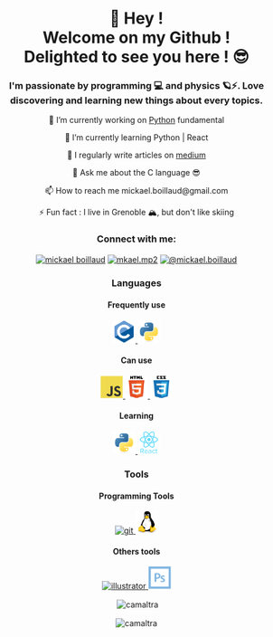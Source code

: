 <h1 align="center">👋 Hey !<br/> Welcome on my Github !<br/>
Delighted to see you here ! 😎</h1>
<h3 align="center">I'm passionate by programming 💻 and physics 🪐⚡️. Love discovering and learning new things about every topics.</h3>

<p align="center"> 
🔭 I’m currently working on <a href="https://github.com/Camaltra/holbertonschool-higher_level_programming">Python</a> fundamental
</p>
<p align="center"> 
🌱 I’m currently learning Python | React
</p>
<p align="center"> 
📝 I regularly write articles on <a href= "https://medium.com/@mickael.boillaud">medium</a>
</p>
<p align="center"> 
💬 Ask me about the C language 😎
</p>
<p align="center"> 
📫 How to reach me mickael.boillaud@gmail.com
</p>
<p align="center"> 
⚡ Fun fact : I live in Grenoble 🏔, but don't like skiing
</p>

<h3 align="center">Connect with me:</h3>
<p align="center">
<a href="https://linkedin.com/in/mickael boillaud" target="blank"><img align="center" src="https://raw.githubusercontent.com/rahuldkjain/github-profile-readme-generator/master/src/images/icons/Social/linked-in-alt.svg" alt="mickael boillaud" height="30" width="40" /></a>
<a href="https://instagram.com/mkael.mp2" target="blank"><img align="center" src="https://raw.githubusercontent.com/rahuldkjain/github-profile-readme-generator/master/src/images/icons/Social/instagram.svg" alt="mkael.mp2" height="30" width="40" /></a>
<a href="https://medium.com/@mickael.boillaud" target="blank"><img align="center" src="https://raw.githubusercontent.com/rahuldkjain/github-profile-readme-generator/master/src/images/icons/Social/medium.svg" alt="@mickael.boillaud" height="30" width="40" /></a>
</p>

<h3 align="center">Languages</h3>
<h4 align="center">Frequently use</h4>
<p align="center"> <a href="https://www.cprogramming.com/" target="_blank" rel="noreferrer"> <img src="https://raw.githubusercontent.com/devicons/devicon/master/icons/c/c-original.svg" alt="c" width="40" height="40"/> </a> <a href="https://www.python.org" target="_blank" rel="noreferrer"> <img src="https://raw.githubusercontent.com/devicons/devicon/master/icons/python/python-original.svg" alt="python" width="40" height="40"/> </a> </p>
<h4 align="center">Can use</h4>
<p align="center"> <a href="https://developer.mozilla.org/en-US/docs/Web/JavaScript" target="_blank" rel="noreferrer"> <img src="https://raw.githubusercontent.com/devicons/devicon/master/icons/javascript/javascript-original.svg" alt="javascript" width="40" height="40"/> </a> <a href="https://www.w3.org/html/" target="_blank" rel="noreferrer"> <img src="https://raw.githubusercontent.com/devicons/devicon/master/icons/html5/html5-original-wordmark.svg" alt="html5" width="40" height="40"/> </a> <a href="https://www.w3schools.com/css/" target="_blank" rel="noreferrer"> <img src="https://raw.githubusercontent.com/devicons/devicon/master/icons/css3/css3-original-wordmark.svg" alt="css3" width="40" height="40"/> </a> </p>
<h4 align="center">Learning</h4>
<p align="center"> <a href="https://www.python.org" target="_blank" rel="noreferrer"> <img src="https://raw.githubusercontent.com/devicons/devicon/master/icons/python/python-original.svg" alt="python" width="40" height="40"/> </a> <a href="https://reactjs.org/" target="_blank" rel="noreferrer"> <img src="https://raw.githubusercontent.com/devicons/devicon/master/icons/react/react-original-wordmark.svg" alt="react" width="40" height="40"/> </a> </p>


<h3 align="center">Tools</h3>
<h4 align="center">Programming Tools</h4>
<p align="center"> <a href="https://git-scm.com/" target="_blank" rel="noreferrer"> <img src="https://www.vectorlogo.zone/logos/git-scm/git-scm-icon.svg" alt="git" width="40" height="40"/> </a> <a href="https://www.linux.org/" target="_blank" rel="noreferrer"> <img src="https://raw.githubusercontent.com/devicons/devicon/master/icons/linux/linux-original.svg" alt="linux" width="40" height="40"/> </a> </p>
<h4 align="center">Others tools</h4>
<p align="center"> <a href="https://www.adobe.com/in/products/illustrator.html" target="_blank" rel="noreferrer"> <img src="https://www.vectorlogo.zone/logos/adobe_illustrator/adobe_illustrator-icon.svg" alt="illustrator" width="40" height="40"/> </a>  <a href="https://www.photoshop.com/en" target="_blank" rel="noreferrer"> <img src="https://raw.githubusercontent.com/devicons/devicon/master/icons/photoshop/photoshop-line.svg" alt="photoshop" width="40" height="40"/> </a> </p>



<p align="center">&nbsp;<img align="center" src="https://github-readme-stats.vercel.app/api?username=camaltra&show_icons=true&locale=en&theme=tokyonight" alt="camaltra" /></p>

<p align="center"><img align="center" src="https://github-readme-stats.vercel.app/api/top-langs?username=camaltra&show_icons=true&locale=en&layout=compact&theme=tokyonight" alt="camaltra" /></p>


